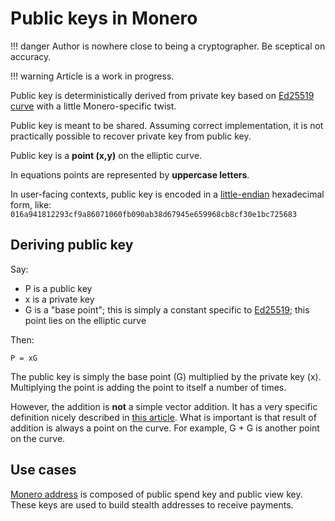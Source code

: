 # Public keys in Monero

!!! danger
    Author is nowhere close to being a cryptographer. Be sceptical on accuracy.

!!! warning
    Article is a work in progress.

Public key is deterministically derived from private key based on [Ed25519 curve](/cryptography/asymmetric/ed25519) with a little Monero-specific twist.

Public key is meant to be shared. Assuming correct implementation, it is not practically possible to recover private key from public key. 

Public key is a **point (x,y)** on the elliptic curve.

In equations points are represented by **uppercase letters**.

In user-facing contexts, public key is encoded in a [little-endian](https://en.wikipedia.org/wiki/Endianness#Little) hexadecimal form, like:
`016a941812293cf9a86071060fb090ab38d67945e659968cb8cf30e1bc725683` 

## Deriving public key

Say:

* P is a public key
* x is a private key
* G is a "base point"; this is simply a constant specific to [Ed25519](/cryptography/asymmetric/ed25519); this point lies on the elliptic curve
 
Then:

    P = xG

The public key is simply the base point (G) multiplied by the private key (x).
Multiplying the point is adding the point to itself a number of times.

However, the addition is **not** a simple vector addition. It has a very specific
definition nicely described in [this article](https://blog.cloudflare.com/a-relatively-easy-to-understand-primer-on-elliptic-curve-cryptography/).
What is important is that result of addition is always a point on the curve.
For example, G + G is another point on the curve.

## Use cases

[Monero address](/public-address/standard-address) is composed of public spend key and public view key.
These keys are used to build stealth addresses to receive payments.  
